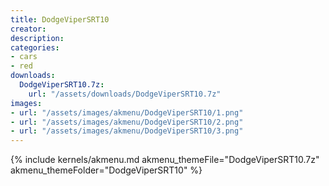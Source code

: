 ```yaml
---
title: DodgeViperSRT10
creator:
description: 
categories:
- cars
- red
downloads:
  DodgeViperSRT10.7z:
    url: "/assets/downloads/DodgeViperSRT10.7z"
images:
- url: "/assets/images/akmenu/DodgeViperSRT10/1.png"
- url: "/assets/images/akmenu/DodgeViperSRT10/2.png"
- url: "/assets/images/akmenu/DodgeViperSRT10/3.png"
---
```


{% include kernels/akmenu.md akmenu_themeFile="DodgeViperSRT10.7z" akmenu_themeFolder="DodgeViperSRT10" %}
